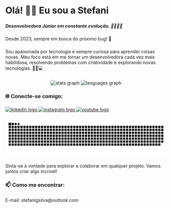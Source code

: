 <h1 align="left">Olá! 👋🏾 Eu sou a Stefani</h1>

###

<h5 align="left">Desenvolvedora Júnior em constante evolução. 👩🏾‍💻🚀</h5>

###

<p align="left">Desde 2023, sempre em busca do próximo bug! 🐛</p>

###

<p align="left">Sou apaixonada por tecnologia e sempre curiosa para aprender coisas novas. Meu foco está em me tornar um desenvolvedora cada vez mais habilidosa, resolvendo problemas com criatividade e explorando novas tecnologias. 🎯💡💻</p>

###

<div align="center">
  <img src="https://github-readme-stats.vercel.app/api?username=StefaniSS&hide_title=false&hide_rank=false&show_icons=true&include_all_commits=true&count_private=true&disable_animations=false&theme=dracula&locale=en&hide_border=false&order=1" height="150" alt="stats graph"  />
  <img src="https://github-readme-stats.vercel.app/api/top-langs?username=StefaniSS&locale=en&hide_title=false&layout=compact&card_width=320&langs_count=5&theme=dracula&hide_border=false&order=2" height="150" alt="languages graph"  />
</div>

###

<h3 align="left">🌐 Conecte-se comigo:</h3>

###

<div align="left">
  <a href="https://www.linkedin.com/in/stefani-silva-720b9b290/" target="_blank">
    <img src="https://raw.githubusercontent.com/maurodesouza/profile-readme-generator/master/src/assets/icons/social/linkedin/default.svg" width="52" height="40" alt="linkedin logo"  />
  </a>
  <a href="https://www.instagram.com/dev_inprogress/" target="_blank">
    <img src="https://raw.githubusercontent.com/maurodesouza/profile-readme-generator/master/src/assets/icons/social/instagram/default.svg" width="52" height="40" alt="instagram logo"  />
  </a>
  <a href="https://www.youtube.com/@dev_inprogress" target="_blank">
    <img src="https://raw.githubusercontent.com/maurodesouza/profile-readme-generator/master/src/assets/icons/social/youtube/default.svg" width="52" height="40" alt="youtube logo"  />
  </a>
</div>

###

<img src="https://raw.githubusercontent.com/StefaniSS/StefaniSS/output/snake.svg" alt="Snake animation" />

###

<p align="left">Sinta-se à vontade para explorar e colaborar em qualquer projeto. Vamos juntos criar algo incrível!</p>

###

<h3 align="left">📫 Como me encontrar:</h3>

###

<p align="left">E-mail: stefanigsilva@outlook.com</p>

###
